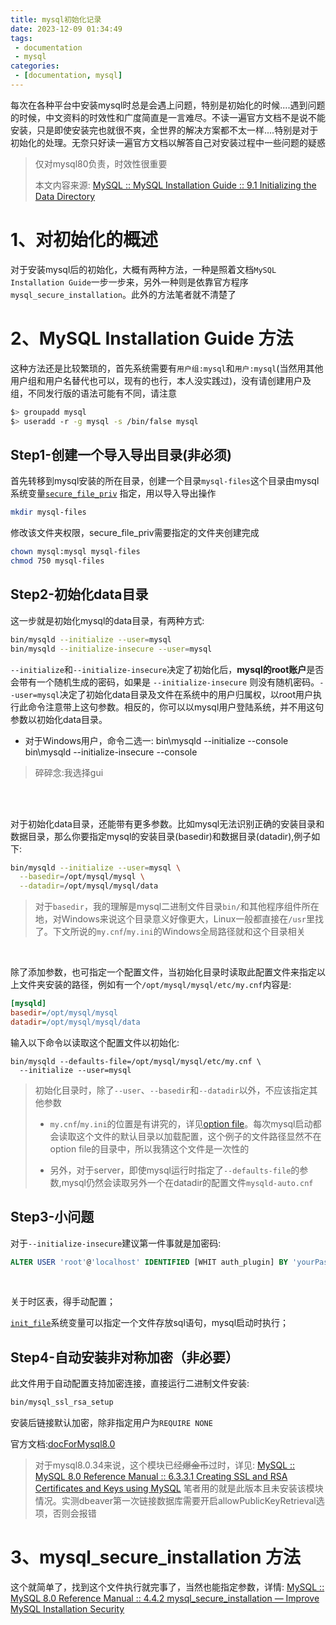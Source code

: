 ```yaml
---
title: mysql初始化记录
date: 2023-12-09 01:34:49
tags: 
 - documentation
 - mysql 
categories:
 - [documentation, mysql]
---
```


每次在各种平台中安装mysql时总是会遇上问题，特别是初始化的时候....遇到问题的时候，中文资料的时效性和广度简直是一言难尽。不读一遍官方文档不是说不能安装，只是即使安装完也就很不爽，全世界的解决方案都不太一样....特别是对于初始化的处理。无奈只好读一遍官方文档以解答自己对安装过程中一些问题的疑惑

> 仅对mysql80负责，时效性很重要
> 
> 本文内容来源: [MySQL :: MySQL Installation Guide :: 9.1 Initializing the Data Directory](https://dev.mysql.com/doc/mysql-installation-excerpt/8.0/en/data-directory-initialization.html)

# 1、对初始化的概述

对于安装mysql后的初始化，大概有两种方法，一种是照着文档`MySQL Installation Guide`一步一步来，另外一种则是依靠官方程序`mysql_secure_installation`。此外的方法笔者就不清楚了

# 2、MySQL Installation Guide 方法

这种方法还是比较繁琐的，首先系统需要有`用户组:mysql`和`用户:mysql`(当然用其他用户组和用户名替代也可以，现有的也行，本人没实践过)，没有请创建用户及组，不同发行版的语法可能有不同，请注意

```bash
$> groupadd mysql
$> useradd -r -g mysql -s /bin/false mysql
```

## Step1-创建一个导入导出目录(非必须)

首先转移到mysql安装的所在目录，创建一个目录`mysql-files`这个目录由mysql系统变量[`secure_file_priv`](https://dev.mysql.com/doc/refman/8.0/en/server-system-variables.html#sysvar_secure_file_priv) 指定，用以导入导出操作

```bash
mkdir mysql-files
```

修改该文件夹权限，secure_file_priv需要指定的文件夹创建完成

```bash
chown mysql:mysql mysql-files
chmod 750 mysql-files
```

## Step2-初始化data目录

这一步就是初始化mysql的data目录，有两种方式:

```bash
bin/mysqld --initialize --user=mysql
bin/mysqld --initialize-insecure --user=mysql
```

`--initialize`和`--initialize-insecure`决定了初始化后，**mysql的root账户**是否会带有一个随机生成的密码，如果是 `--initialize-insecure` 则没有随机密码。`--user=mysql`决定了初始化data目录及文件在系统中的用户归属权，以root用户执行此命令注意带上这句参数。相反的，你可以以mysql用户登陆系统，并不用这句参数以初始化data目录。

- 对于Windows用户，命令二选一:
  bin\mysqld --initialize --console
  bin\mysqld --initialize-insecure --console

> 碎碎念:我选择gui

<br>

<br>

对于初始化data目录，还能带有更多参数。比如mysql无法识别正确的安装目录和数据目录，那么你要指定mysql的安装目录(basedir)和数据目录(datadir),例子如下:

```bash
bin/mysqld --initialize --user=mysql \
  --basedir=/opt/mysql/mysql \
  --datadir=/opt/mysql/mysql/data 
```

> 对于`basedir`，我的理解是mysql二进制文件目录`bin/`和其他程序组件所在地，对Windows来说这个目录意义好像更大，Linux一般都直接在`/usr`里找了。下文所说的`my.cnf`/`my.ini`的Windows全局路径就和这个目录相关

<br>

除了添加参数，也可指定一个配置文件，当初始化目录时读取此配置文件来指定以上文件夹安装的路径，例如有一个`/opt/mysql/mysql/etc/my.cnf`内容是:

```ini
[mysqld]
basedir=/opt/mysql/mysql
datadir=/opt/mysql/mysql/data
```

输入以下命令以读取这个配置文件以初始化:

```
bin/mysqld --defaults-file=/opt/mysql/mysql/etc/my.cnf \
  --initialize --user=mysql
```

> 初始化目录时，除了`--user`、`--basedir`和`--datadir`以外，不应该指定其他参数
> 
> - `my.cnf`/`my.ini`的位置是有讲究的，详见[option file](https://dev.mysql.com/doc/refman/8.0/en/option-files.html)。每次mysql启动都会读取这个文件的默认目录以加载配置，这个例子的文件路径显然不在option file的目录中，所以我猜这个文件是一次性的
> 
> - 另外，对于server，即使mysql运行时指定了`--defaults-file`的参数,mysql仍然会读取另外一个在datadir的配置文件`mysqld-auto.cnf`

## Step3-小问题

对于`--initialize-insecure`建议第一件事就是加密码:

```sql
ALTER USER 'root'@'localhost' IDENTIFIED [WHIT auth_plugin] BY 'yourPassword'
```

<br>

关于时区表，得手动配置；
<br>

[`init_file`](https://dev.mysql.com/doc/refman/8.0/en/server-system-variables.html#sysvar_init_file)系统变量可以指定一个文件存放sql语句，mysql启动时执行；

## Step4-自动安装非对称加密（非必要）

此文件用于自动配置支持加密连接，直接运行二进制文件安装:

```bash
bin/mysql_ssl_rsa_setup
```

安装后链接默认加密，除非指定用户为`REQUIRE NONE`

官方文档:[docForMysql8.0](https://dev.mysql.com/doc/refman/8.0/en/mysql-ssl-rsa-setup.html)

> 对于mysql8.0.34来说，这个模块已经<s>爆金币</s>过时，详见: [MySQL :: MySQL 8.0 Reference Manual :: 6.3.3.1 Creating SSL and RSA Certificates and Keys using MySQL](https://dev.mysql.com/doc/refman/8.0/en/creating-ssl-rsa-files-using-mysql.html) 笔者用的就是此版本且未安装该模块情况。实测dbeaver第一次链接数据库需要开启allowPublicKeyRetrieval选项，否则会报错

# 3、mysql_secure_installation 方法

这个就简单了，找到这个文件执行就完事了，当然也能指定参数，详情: [MySQL :: MySQL 8.0 Reference Manual :: 4.4.2 mysql_secure_installation — Improve MySQL Installation Security](https://dev.mysql.com/doc/refman/8.0/en/mysql-secure-installation.html)
